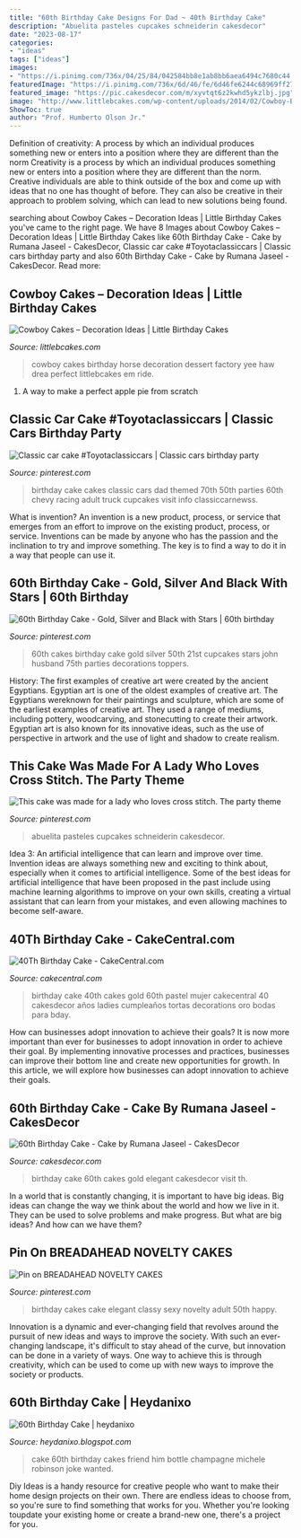 ```yaml
---
title: "60th Birthday Cake Designs For Dad ~ 40th Birthday Cake"
description: "Abuelita pasteles cupcakes schneiderin cakesdecor"
date: "2023-08-17"
categories:
- "ideas"
tags: ["ideas"]
images:
- "https://i.pinimg.com/736x/04/25/84/042584bb8e1ab8bb6aea6494c7680c44.jpg"
featuredImage: "https://i.pinimg.com/736x/6d/46/fe/6d46fe6244c68969ff279c3a6186bbc4.jpg"
featured_image: "https://pic.cakesdecor.com/m/xyvtqt6z2kwhd5ykzlbj.jpg"
image: "http://www.littlebcakes.com/wp-content/uploads/2014/02/Cowboy-Birthday-Cakes-For-Kids.jpg"
ShowToc: true
author: "Prof. Humberto Olson Jr."
---
```



Definition of creativity: A process by which an individual produces something new or enters into a position where they are different than the norm
Creativity is a process by which an individual produces something new or enters into a position where they are different than the norm. Creative individuals are able to think outside of the box and come up with ideas that no one has thought of before. They can also be creative in their approach to problem solving, which can lead to new solutions being found.

	

		
searching about Cowboy Cakes – Decoration Ideas | Little Birthday Cakes you've came to the right page. We have 8 Images about Cowboy Cakes – Decoration Ideas | Little Birthday Cakes like 60th Birthday Cake - Cake by Rumana Jaseel - CakesDecor, Classic car cake #Toyotaclassiccars | Classic cars birthday party and also 60th Birthday Cake - Cake by Rumana Jaseel - CakesDecor. Read more:
		
    
## Cowboy Cakes – Decoration Ideas | Little Birthday Cakes

<img loading=lazy src="http://www.littlebcakes.com/wp-content/uploads/2014/02/Cowboy-Birthday-Cakes-For-Kids.jpg" onerror="this.onerror=null;this.src='https://tse2.mm.bing.net/th?id=OIP.OQ7MZiPhmE9P4bMucQy-UQHaLv&amp;pid=15.1';" alt="Cowboy Cakes – Decoration Ideas | Little Birthday Cakes">

_Source: littlebcakes.com_

>cowboy cakes birthday horse decoration dessert factory yee haw drea perfect littlebcakes em ride. 

	

1. A way to make a perfect apple pie from scratch 

    
## Classic Car Cake #Toyotaclassiccars | Classic Cars Birthday Party

<img loading=lazy src="https://i.pinimg.com/736x/3b/0b/e1/3b0be19ad2565dcdc3e6042a7ce14fc3.jpg" onerror="this.onerror=null;this.src='https://tse2.mm.bing.net/th?id=OIP.WG8fBcTF8kb-srCs9Jw7ngHaJ3&amp;pid=15.1';" alt="Classic car cake #Toyotaclassiccars | Classic cars birthday party">

_Source: pinterest.com_

>birthday cake cakes classic cars dad themed 70th 50th parties 60th chevy racing adult truck cupcakes visit info classiccarnewss. 

	

What is invention?
An invention is a new product, process, or service that emerges from an effort to improve on the existing product, process, or service. Inventions can be made by anyone who has the passion and the inclination to try and improve something. The key is to find a way to do it in a way that people can use it.

    
## 60th Birthday Cake - Gold, Silver And Black With Stars | 60th Birthday

<img loading=lazy src="https://i.pinimg.com/736x/6d/46/fe/6d46fe6244c68969ff279c3a6186bbc4.jpg" onerror="this.onerror=null;this.src='https://tse2.mm.bing.net/th?id=OIP.62dYQ_p3f5E1OVHASg1gzgHaJ4&amp;pid=15.1';" alt="60th Birthday Cake - Gold, Silver and Black with Stars | 60th birthday">

_Source: pinterest.com_

>60th cakes birthday cake gold silver 50th 21st cupcakes stars john husband 75th parties decorations toppers. 

	

History: The first examples of creative art were created by the ancient Egyptians.
Egyptian art is one of the oldest examples of creative art. The Egyptians wereknown for their paintings and sculpture, which are some of the earliest examples of creative art. They used a range of mediums, including pottery, woodcarving, and stonecutting to create their artwork. Egyptian art is also known for its innovative ideas, such as the use of perspective in artwork and the use of light and shadow to create realism.

    
## This Cake Was Made For A Lady Who Loves Cross Stitch. The Party Theme

<img loading=lazy src="https://i.pinimg.com/736x/04/25/84/042584bb8e1ab8bb6aea6494c7680c44.jpg" onerror="this.onerror=null;this.src='https://tse2.mm.bing.net/th?id=OIP.ESHx5VBNoosrn7muXn08bQHaJ4&amp;pid=15.1';" alt="This cake was made for a lady who loves cross stitch. The party theme">

_Source: pinterest.com_

>abuelita pasteles cupcakes schneiderin cakesdecor. 

	

Idea 3: An artificial intelligence that can learn and improve over time.
Invention ideas are always something new and exciting to think about, especially when it comes to artificial intelligence. Some of the best ideas for artificial intelligence that have been proposed in the past include using machine learning algorithms to improve on your own skills, creating a virtual assistant that can learn from your mistakes, and even allowing machines to become self-aware.

    
## 40Th Birthday Cake - CakeCentral.com

<img loading=lazy src="https://cdn001.cakecentral.com/gallery/2016/04/900_40th-birthday-cake-8785112fpe9.jpg" onerror="this.onerror=null;this.src='https://tse4.mm.bing.net/th?id=OIP.cWIlPa95wHRbSa7zl8HmbQHaKk&amp;pid=15.1';" alt="40Th Birthday Cake - CakeCentral.com">

_Source: cakecentral.com_

>birthday cake 40th cakes gold 60th pastel mujer cakecentral 40 cakesdecor años ladies cumpleaños tortas decorations oro bodas para bday. 

	

How can businesses adopt innovation to achieve their goals?
It is now more important than ever for businesses to adopt innovation in order to achieve their goal. By implementing innovative processes and practices, businesses can improve their bottom line and create new opportunities for growth. In this article, we will explore how businesses can adopt innovation to achieve their goals.

    
## 60th Birthday Cake - Cake By Rumana Jaseel - CakesDecor

<img loading=lazy src="https://pic.cakesdecor.com/m/xyvtqt6z2kwhd5ykzlbj.jpg" onerror="this.onerror=null;this.src='https://tse2.mm.bing.net/th?id=OIP.JEy2qI3W8YdduprlDaAlxQHaLH&amp;pid=15.1';" alt="60th Birthday Cake - Cake by Rumana Jaseel - CakesDecor">

_Source: cakesdecor.com_

>birthday cake 60th cakes gold elegant cakesdecor visit th. 

	

In a world that is constantly changing, it is important to have big ideas. Big ideas can change the way we think about the world and how we live in it. They can be used to solve problems and make progress. But what are big ideas? And how can we have them?

    
## Pin On BREADAHEAD NOVELTY CAKES

<img loading=lazy src="https://i.pinimg.com/736x/00/48/20/004820fa67807ee9258c5b57c01ed5e1--elegant-birthday-cake-for-women-elegant-birthday-cakes.jpg" onerror="this.onerror=null;this.src='https://tse4.mm.bing.net/th?id=OIP.7HjZiO8xTlexLQhJn3uTgAHaJ4&amp;pid=15.1';" alt="Pin on BREADAHEAD NOVELTY CAKES">

_Source: pinterest.com_

>birthday cakes cake elegant classy sexy novelty adult 50th happy. 

	

Innovation is a dynamic and ever-changing field that revolves around the pursuit of new ideas and ways to improve the society. With such an ever-changing landscape, it's difficult to stay ahead of the curve, but innovation can be done in a variety of ways. One way to achieve this is through creativity, which can be used to come up with new ways to improve the society or products.

    
## 60th Birthday Cake | Heydanixo

<img loading=lazy src="http://2.bp.blogspot.com/-iX3umVDW7Xw/TeKJNDvS28I/AAAAAAAAADE/MhoaRl7gPsU/s1600/Cake+%252334.JPG" onerror="this.onerror=null;this.src='https://tse2.mm.bing.net/th?id=OIP.s6owztWKE9WOvqajmsU9PAHaLG&amp;pid=15.1';" alt="60th Birthday Cake | heydanixo">

_Source: heydanixo.blogspot.com_

>cake 60th birthday cakes friend him bottle champagne michele robinson joke wanted. 

	

Diy Ideas is a handy resource for creative people who want to make their home design projects on their own. There are endless ideas to choose from, so you're sure to find something that works for you. Whether you're looking toupdate your existing home or create a brand-new one, there's a project for you.

